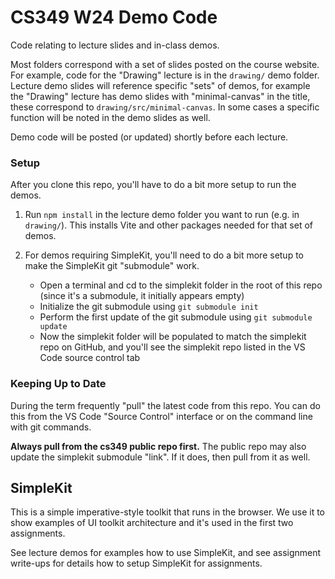 # CS349 W24 Demo Code

Code relating to lecture slides and in-class demos.

Most folders correspond with a set of slides posted on the course website. For example, code for the "Drawing" lecture is in the `drawing/` demo folder. Lecture demo slides will reference specific "sets" of demos, for example the "Drawing" lecture has demo slides with "minimal-canvas" in the title, these correspond to `drawing/src/minimal-canvas`. In some cases a specific function will be noted in the demo slides as well.

Demo code will be posted (or updated) shortly before each lecture.

### Setup

After you clone this repo, you'll have to do a bit more setup to run the demos.

1. Run `npm install` in the lecture demo folder you want to run (e.g. in `drawing/`). This installs Vite and other packages needed for that set of demos.

2. For demos requiring SimpleKit, you'll need to do a bit more setup to make the SimpleKit git "submodule" work.

   - Open a terminal and cd to the simplekit folder in the root of this repo (since it's a submodule, it initially appears empty)
   - Initialize the git submodule using `git submodule init`
   - Perform the first update of the git submodule using `git submodule update`
   - Now the simplekit folder will be populated to match the simplekit repo on GitHub, and you'll see the simplekit repo listed in the VS Code source control tab

### Keeping Up to Date

During the term frequently "pull" the latest code from this repo. You can do this from the VS Code "Source Control" interface or on the command line with git commands.

**Always pull from the cs349 public repo first.** The public repo may also update the simplekit submodule "link". If it does, then pull from it as well.

## SimpleKit

This is a simple imperative-style toolkit that runs in the browser. We use it to show examples of UI toolkit architecture and it's used in the first two assignments.

See lecture demos for examples how to use SimpleKit, and see assignment write-ups for details how to setup SimpleKit for assignments.
